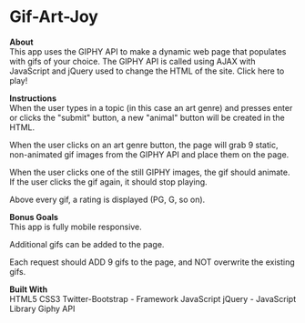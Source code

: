 # Gif-Art-Joy

<strong>About</strong><br>
This app uses the GIPHY API to make a dynamic web page that populates with gifs of your choice. The GIPHY API is called using AJAX with JavaScript and jQuery used to change the HTML of the site. Click here to play!

<strong>Instructions</strong><br>
When the user types in a topic (in this case an art genre) and presses enter or clicks the "submit" button, a new "animal" button will be created in the HTML.

When the user clicks on an art genre button, the page will grab 9 static, non-animated gif images from the GIPHY API and place them on the page.

When the user clicks one of the still GIPHY images, the gif should animate. If the user clicks the gif again, it should stop playing.

Above every gif, a rating is displayed (PG, G, so on).

<strong>Bonus Goals</strong><br>
This app is fully mobile responsive.

Additional gifs can be added to the page.

Each request should ADD 9 gifs to the page, and NOT overwrite the existing gifs.

<strong>Built With</strong><br>
HTML5 CSS3 Twitter-Bootstrap - Framework JavaScript jQuery - JavaScript Library Giphy API
